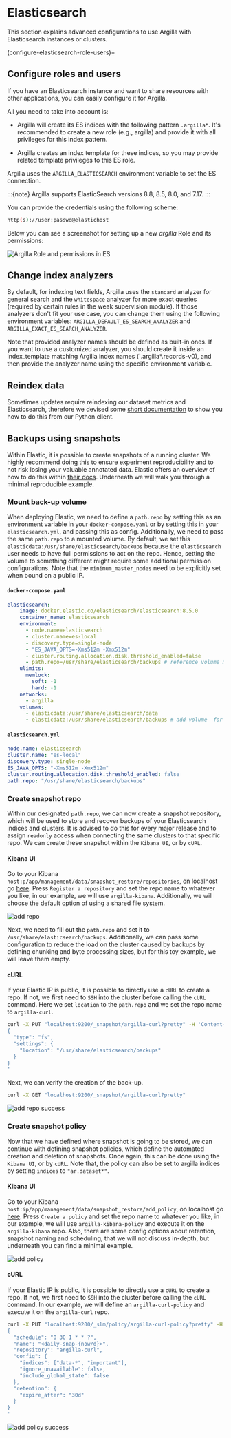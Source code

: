 
# Elasticsearch

This section explains advanced configurations to use Argilla with Elasticsearch instances or clusters.

(configure-elasticsearch-role-users)=
## Configure roles and users

If you have an Elasticsearch instance and want to share resources with other applications, you can easily configure it for Argilla.

All you need to take into account is:


* Argilla will create its ES indices with the following pattern `.argilla*`. It's recommended to create a new role (e.g., argilla) and provide it with all privileges for this index pattern.

* Argilla creates an index template for these indices, so you may provide related template privileges to this ES role.

Argilla uses the `ARGILLA_ELASTICSEARCH` environment variable to set the ES connection.

:::{note}
Argilla supports ElasticSearch versions 8.8, 8.5, 8.0, and 7.17.
:::

You can provide the credentials using the following scheme:

```bash
http(s)://user:passwd@elastichost
```

Below you can see a screenshot for setting up a new *argilla* Role and its permissions:

![Argilla Role and permissions in ES](https://user-images.githubusercontent.com/2518789/142883104-f4f20cf0-34a0-47ff-8ee3-ab9f4644271c.png)


## Change index analyzers

By default, for indexing text fields, Argilla uses the `standard` analyzer for general search and the `whitespace`
analyzer for more exact queries (required by certain rules in the weak supervision module). If those analyzers
don't fit your use case, you can change them using the following environment variables:
`ARGILLA_DEFAULT_ES_SEARCH_ANALYZER` and `ARGILLA_EXACT_ES_SEARCH_ANALYZER`.

Note that provided analyzer names should be defined as built-in ones. If you want to use a
customized analyzer, you should create it inside an index_template matching Argilla index names (`.argilla*.records-v0),
and then provide the analyzer name using the specific environment variable.

## Reindex data

Sometimes updates require reindexing our dataset metrics and Elasticsearch, therefore we devised some [short documentation](/practical_guides/update_dataset) to show you how to do this from our Python client.

## Backups using snapshots

Within Elastic, it is possible to create snapshots of a running cluster. We highly recommend doing this to ensure experiment reproducibility and to not risk losing your valuable annotated data. Elastic offers an overview of how to do this within [their docs](https://www.elastic.co/guide/en/elasticsearch/reference/current/snapshots-take-snapshot.html). Underneath we will walk you through a minimal reproducible example.

### Mount back-up volume

When deploying Elastic, we need to define a `path.repo` by setting this as an environment variable in your `docker-compose.yaml` or by setting this in your `elasticsearch.yml`, and passing this as config. Additionally, we need to pass the same `path.repo` to a mounted volume. By default, we set this `elasticdata:/usr/share/elasticsearch/backups` because the `elasticsearch` user needs to have full permissions to act on the repo. Hence, setting the volume to something different might require some additional permission configurations. Note that the `minimum_master_nodes` need to be explicitly set when bound on a public IP.

#### `docker-compose.yaml`

```yaml
elasticsearch:
    image: docker.elastic.co/elasticsearch/elasticsearch:8.5.0
    container_name: elasticsearch
    environment:
      - node.name=elasticsearch
      - cluster.name=es-local
      - discovery.type=single-node
      - "ES_JAVA_OPTS=-Xms512m -Xmx512m"
      - cluster.routing.allocation.disk.threshold_enabled=false
      - path.repo=/usr/share/elasticsearch/backups # reference volume mount for backups
    ulimits:
      memlock:
        soft: -1
        hard: -1
    networks:
      - argilla
    volumes:
      - elasticdata:/usr/share/elasticsearch/data
      - elasticdata:/usr/share/elasticsearch/backups # add volume  for backups
```

#### `elasticsearch.yml`

```yaml
node.name: elasticsearch
cluster.name: "es-local"
discovery.type: single-node
ES_JAVA_OPTS: "-Xms512m -Xmx512m"
cluster.routing.allocation.disk.threshold_enabled: false
path.repo: "/usr/share/elasticsearch/backups"
```

### Create snapshot repo

Within our designated `path.repo`, we can now create a snapshot repository, which will be used to store and recover backups of your Elasticsearch indices and clusters. It is advised to do this for every major release and to assign `readonly` access when connecting the same clusters to that specific repo. We can create these snapshot within the `Kibana UI`, or by `cURL`.
#### Kibana UI

Go to your Kibana `host:p/app/management/data/snapshot_restore/repositories`, on localhost go [here](http://localhost:5601/app/management/data/snapshot_restore/repositories). Press `Register a repository` and set the repo name to whatever you like, in our example, we will use `argilla-kibana`. Additionally, we will choose the default option of using a shared file system.

![add repo](/_static/images/installation/elastic_snapshots/add_repo.png)

Next, we need to fill out the `path.repo` and set it to `/usr/share/elasticsearch/backups`. Additionally, we can pass some configuration to reduce the load on the cluster caused by backups by defining chunking and byte processing sizes, but for this toy example, we will leave them empty.
#### cURL

If your Elastic IP is public, it is possible to directly use a `cURL` to create a repo. If not, we first need to `SSH` into the cluster before calling the `cURL` command. Here we set `location` to the `path.repo` and we set the repo name to `argilla-curl`.

```bash
curl -X PUT "localhost:9200/_snapshot/argilla-curl?pretty" -H 'Content-Type: application/json' -d'
{
  "type": "fs",
  "settings": {
    "location": "/usr/share/elasticsearch/backups"
  }
}
'
```

Next, we can verify the creation of the back-up.

```bash
curl -X GET "localhost:9200/_snapshot/argilla-curl?pretty"
```

![add repo success](/_static/images/installation/elastic_snapshots/add_repo_succes.png)

### Create snapshot policy

Now that we have defined where snapshot is going to be stored, we can continue with defining snapshot policies, which define the automated creation and deletion of snapshots. Once again, this can be done using the `Kibana UI`, or by `cURL`. Note that, the policy can also be set to argilla indices by setting `indices` to `"ar.dataset*"`.

#### Kibana UI

Go to your Kibana `host:ip/app/management/data/snapshot_restore/add_policy`, on localhost go [here](http://localhost:5601/app/management/data/snapshot_restore/add_policy). Press `Create a policy` and set the repo name to whatever you like, in our example, we will use `argilla-kibana-policy` and execute it on the `argilla-kibana` repo. Also, there are some config options about retention, snapshot naming and scheduling, that we will not discuss in-depth, but underneath you can find a minimal example.

![add policy](/_static/images/installation/elastic_snapshots/add_policy.png)
#### cURL

If your Elastic IP is public, it is possible to directly use a `cURL` to create a repo. If not, we first need to `SSH` into the cluster before calling the `cURL` command. In our example, we will define an `argilla-curl-policy` and execute it on the `argilla-curl` repo.

```bash
curl -X PUT "localhost:9200/_slm/policy/argilla-curl-policy?pretty" -H 'Content-Type: application/json' -d'
{
  "schedule": "0 30 1 * * ?",
  "name": "<daily-snap-{now/d}>",
  "repository": "argilla-curl",
  "config": {
    "indices": ["data-*", "important"],
    "ignore_unavailable": false,
    "include_global_state": false
  },
  "retention": {
    "expire_after": "30d"
  }
}
'
```

![add policy success](/_static/images/installation/elastic_snapshots/add_policy_succes.png)
